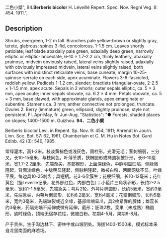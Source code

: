 二色小檗",
94.**Berberis bicolor** H. Léveillé Repert. Spec. Nov. Regni Veg. 9: 454. 1911.",

## Description
Shrubs, evergreen, 1-2 m tall. Branches pale yellow-brown or slightly gray, terete, glabrous; spines 3-fid, concolorous, 1-1.5 cm. Leaves shortly petiolate; leaf blade abaxially pale green, adaxially deep green, narrowly elliptic or elliptic-lanceolate, 6-10 × 1.7-2.2 cm, thinly leathery, abaxially pruinose, midvein obviously raised, lateral veins slightly raised, adaxially with obviously impressed midvein, lateral veins slightly raised, both surfaces with indistinct reticulate veins, base cuneate, margin 10-25-spinose-serrate on each side, apex acuminate. Flowers 3-6-fascicled, reddish yellow. Pedicels 1-1.2 cm, slender; bractlets triangular-ovate, 2-2.5 × 1-1.5 mm, apex acute. Sepals in 2 whorls; outer sepals elliptic, ca. 5 × 3 mm, apex acute; inner sepals obovate, ca. 6.2 × 4 mm. Petals obovate, ca. 5 × 3 mm, base clawed, with approximate glands, apex emarginate or subentire. Stamens ca. 3 mm; anther connective not prolonged, truncate. Ovules 2. Berry (immature) green, ellipsoid, slightly pruinose, style not persistent. Fl. Apr-May, fr. Jun-Aug.
  "Statistics": "● Forests, shaded places on slopes; 1400-1500 m. Guizhou.
**94．二色小檗**

Berberis bicolor Levl. in Repent. Sp. Nov. 9: 454, 1911; Ahrendt in Journ. Linn. Soc. Bot. 57: 62, 1961; Chamberlain et C. M. Hu in Notes Bot. Gard Edinb. 42 (3): 540, 1985.

常绿灌木，高1-2米。枝淡黄棕色或浅灰色，圆柱形，光滑无毛；茎刺细弱，三分叉，长10-15毫米，与枝同色。叶薄革质，狭椭圆形或椭圆状披针形，长6-10厘米，宽1.7-2.2厘米，先端渐尖，基部楔形，上面深绿色，中脉明显凹陷，侧脉微隆起，背面淡绿色，中脉明显隆起，侧脉稍隆起，微被白粉，两面网脉不显，叶缘平展，每边具10-25刺齿；具短柄。花3-6朵簇生；花梗纤细，长10-12毫米；花红黄色（据Leveille记录，花外部红色，内部白色）；小苞片三角状卵形，长约2-2.5毫米，宽约1-1.5毫米，先端急尖；萼片2轮，外萼片椭圆形，长约5毫米，宽约3毫米，先端急尖，内萼片倒卵形，长约6.2毫米，宽约4毫米；花瓣倒卵形，长约5毫米，宽约3毫米，先端缺裂或近全缘，基部缢缩呈爪，具2枚紧靠的腺体；雄蕊长约3毫米，药隔先端不延伸或微有延伸，截形；胚珠2枚。浆果（未成熟）椭圆形，幼时绿色，顶端无宿存花柱，微被白粉。花期4-5月，果期6-8月。

产于贵州。生于沟边林下、密林中或山坡阴处。海拔1400-1500米。模式标本采自龙里南面的麻若场。
